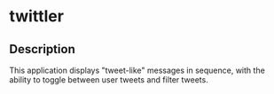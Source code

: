 # twittler

## Description
This application displays "tweet-like" messages in sequence, with the ability to toggle between user tweets and filter tweets.
